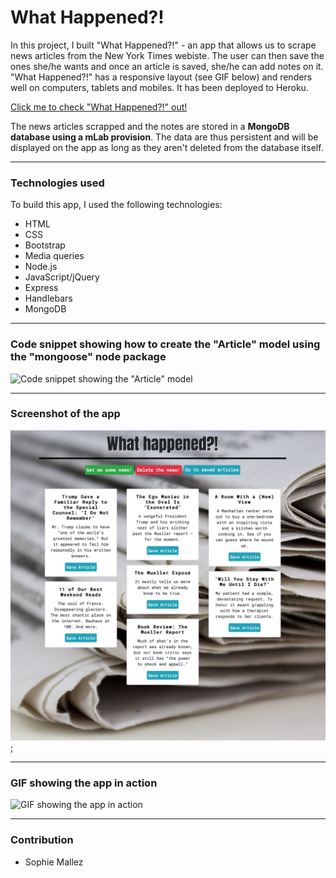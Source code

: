 # What Happened?!

In this project, I built "What Happened?!" - an app that allows us to scrape news articles from the New York Times webiste. The user can then save the ones she/he wants and once an article is saved, she/he can add notes on it. "What Happened?!" has a responsive layout (see GIF below) and renders well on computers, tablets and mobiles. It has been deployed to Heroku.

[Click me to check "What Happened?!" out!](https://what-happened-app.herokuapp.com)

The news articles scrapped and the notes are stored in a **MongoDB database using a mLab provision**. The data are thus persistent and will be displayed on the app as long as they aren't deleted from the database itself.

--- 

### Technologies used

To build this app, I used the following technologies:

- HTML
- CSS
- Bootstrap
- Media queries
- Node.js
- JavaScript/jQuery
- Express
- Handlebars
- MongoDB

---

### Code snippet showing how to create the "Article" model using the "mongoose" node package

![Code snippet showing the "Article" model]()

---

### Screenshot of the app

![Screenshot of the app](https://github.com/SophM/What-Happened/blob/master/for-readme/screenshot-main-page.png?raw=true);

---

### GIF showing the app in action

![GIF showing the app in action](https://github.com/SophM/What-Happened/blob/master/for-readme/GIF-app-in-action.gif?raw=true)

---

### Contribution

- Sophie Mallez
